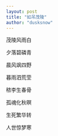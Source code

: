 ```yaml
---
layout: post
title: "如吊茂陵"
author: "dusksnow"
---
```

茂陵风雨白

夕落碧磷青

晨风飒四野

暮雨泗荒茔

秾李生春骨

孤魂化秋暝

生死繁华转

人世惊梦寒